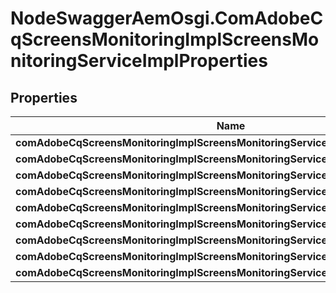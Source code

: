 # NodeSwaggerAemOsgi.ComAdobeCqScreensMonitoringImplScreensMonitoringServiceImplProperties

## Properties

Name | Type | Description | Notes
------------ | ------------- | ------------- | -------------
**comAdobeCqScreensMonitoringImplScreensMonitoringServiceImplProjectPath** | [**ConfigNodePropertyArray**](ConfigNodePropertyArray.md) |  | [optional] 
**comAdobeCqScreensMonitoringImplScreensMonitoringServiceImplScheduleFrequency** | [**ConfigNodePropertyString**](ConfigNodePropertyString.md) |  | [optional] 
**comAdobeCqScreensMonitoringImplScreensMonitoringServiceImplPingTimeout** | [**ConfigNodePropertyInteger**](ConfigNodePropertyInteger.md) |  | [optional] 
**comAdobeCqScreensMonitoringImplScreensMonitoringServiceImplRecipients** | [**ConfigNodePropertyString**](ConfigNodePropertyString.md) |  | [optional] 
**comAdobeCqScreensMonitoringImplScreensMonitoringServiceImplSmtpserver** | [**ConfigNodePropertyString**](ConfigNodePropertyString.md) |  | [optional] 
**comAdobeCqScreensMonitoringImplScreensMonitoringServiceImplSmtpport** | [**ConfigNodePropertyInteger**](ConfigNodePropertyInteger.md) |  | [optional] 
**comAdobeCqScreensMonitoringImplScreensMonitoringServiceImplUsetls** | [**ConfigNodePropertyBoolean**](ConfigNodePropertyBoolean.md) |  | [optional] 
**comAdobeCqScreensMonitoringImplScreensMonitoringServiceImplUsername** | [**ConfigNodePropertyString**](ConfigNodePropertyString.md) |  | [optional] 
**comAdobeCqScreensMonitoringImplScreensMonitoringServiceImplPassword** | [**ConfigNodePropertyString**](ConfigNodePropertyString.md) |  | [optional] 


